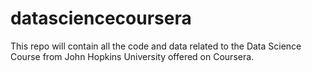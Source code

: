 # datasciencecoursera
This repo will contain all the code and data related to the Data Science Course from John Hopkins University offered on Coursera.
